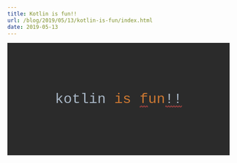 ```yaml
---
title: Kotlin is fun!!
url: /blog/2019/05/13/kotlin-is-fun/index.html
date: 2019-05-13
---
```


<style type="text/css">
    .kif-code {
        background-color: #2b2b2b;
        width: 100%;
        height: 16rem;
        display: flex;
        align-items: center;
        justify-content: center;
        font-family: 'Menlo', 'Monaco', 'Courier New', Courier, monospace;
        font-size: 2rem;
        color: #a9b7c6;
    }
    .kif-keyword {
        color: #cc7832;
    }
    .kif-error {
        text-decoration: none;
        background: url(data:image/png;base64,iVBORw0KGgoAAAANSUhEUgAAAAYAAAAFBAMAAACUdoDVAAAABGdBTUEAALGPC/xhBQAAAA9QTFRFUjU0ljw7ukA/dDk4MjIyEYy0kgAAABxJREFUCNdjcHFwYXAxMmFwVlRmEDIxYlB2cQYAIMoDHG20V3sAAAAASUVORK5CYII=) repeat-x;
        background-position: bottom;
    }
</style>

<div class="kif-code">
  <div>
      <span>kotlin </span><span class="kif-keyword"><span>is</span> <span class="kif-error" title="Type expected">f</span><span>un</span></span><span class="kif-error" title="Expecting function name or receiver type&#13;Expecting '('&#13;Unexpected tokens (use ';' to separate expressions on the same line)">!!</span>
  </div>
</div>